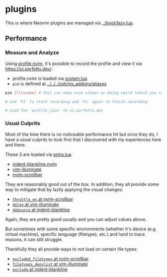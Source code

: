 # plugins

This is where Neovim plugins are managed via
[../boot/lazy.lua](../boot/lazy.lua).

## Performance

### Measure and Analyze

Using [profile.nvim](https://github.com/stevearc/profile.nvim), it's possible to
record the profile and view it via https://ui.perfetto.dev/:

- profile.nvim is loaded via [system.lua](./system.lua)
- `pim` is defined at
  [../../../zsh/my_addons/aliases](../../../zsh/my_addons/aliases)

```bash
pim [filename] # this can make nvim slower or being weird (which you can try again to see if improves)

# and `F1` to start recording and `F1` again to finish recording

# Load the `profile.json` to ui.perfetto.dev
```

### Usual Culprits

Most of the time there is no noticeable performance hit but once they do, I have
a usual culprits to look first that I discovered with my experiences here and
there.

These 3 are loaded via [extra.lua](./extra.lua):

- [indent-blankline.nvim](https://github.com/lukas-reineke/indent-blankline.nvim)
- [vim-illuminate](https://github.com/RRethy/vim-illuminate)
- [nvim-scrollbar](https://github.com/petertriho/nvim-scrollbar)

They are reasonably good out of the box. In addition, they all provide some way
to mitigate that by lazily applying the visual changes:

- [`throttle_ms` at nvim-scrollbar](https://github.com/petertriho/nvim-scrollbar/blob/35f99d559041c7c0eff3a41f9093581ceea534e8/README.md?plain=1#L127)
- [`delay` at vim-illuminate](https://github.com/RRethy/vim-illuminate/blob/3bd2ab64b5d63b29e05691e624927e5ebbf0fb86/README.md?plain=1#L25)
- [`debounce` at indent-blankline](https://github.com/lukas-reineke/indent-blankline.nvim/blob/3c8a185da4b8ab7aef487219f5e001b11d4b6aaf/doc/indent_blankline.txt#L188-L192)

Again, they are pretty good usually and you can adjust values above.

But sometimes with some specific environments (whether it's device (e.g. virtual
machine), specific language (filetype), etc.) and hard to trace reasons, it can
still struggle.

Thankfully they all provide ways to not load on certain file types:

- [`excluded_filetypes` at nvim-scrollbar](https://github.com/petertriho/nvim-scrollbar/blob/35f99d559041c7c0eff3a41f9093581ceea534e8/README.md?plain=1#L231)
- [`filetypes_denylist` at vim-illuminate](https://github.com/RRethy/vim-illuminate/blob/3bd2ab64b5d63b29e05691e624927e5ebbf0fb86/README.md?plain=1#L31)
- [`exclude` at indent-blankline](https://github.com/lukas-reineke/indent-blankline.nvim/blob/3c8a185da4b8ab7aef487219f5e001b11d4b6aaf/doc/indent_blankline.txt#L207-L218)
